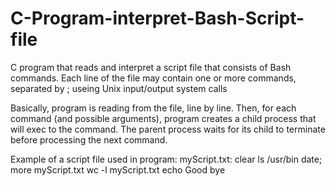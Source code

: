 # C-Program-interpret-Bash-Script-file
C program that reads and interpret a script file that consists of Bash commands. Each line of the file may contain one or more commands, separated by ; useing Unix input/output system calls 

Basically, program is reading from the file, line by line. Then, for each command (and possible
arguments), program creates a child process that will exec to the command. The
parent process waits for its child to terminate before processing the next command.

Example of a script file used in program: myScript.txt:
clear
ls /usr/bin
date; more myScript.txt
wc -l myScript.txt
echo Good bye
